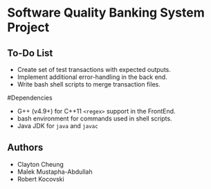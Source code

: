 # Software Quality Banking System Project

## To-Do List

- Create set of test transactions with expected outputs.
- Implement additional error-handling in the back end.
- Write bash shell scripts to merge transaction files.

#Dependencies

- G++ (v4.9+) for C++11 `<regex>` support in the FrontEnd.
- bash environment for commands used in shell scripts.
- Java JDK for `java` and `javac`

## Authors

- Clayton Cheung
- Malek Mustapha-Abdullah
- Robert Kocovski
